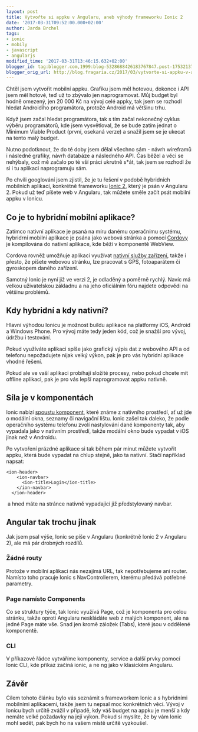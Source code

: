 ```yaml
---
layout: post
title: Vytvořte si appku v Angularu, aneb výhody frameworku Ionic 2
date: '2017-03-31T09:52:00.000+02:00'
author: Jarda Brchel
tags:
- ionic
- mobily
- javascript
- angularjs
modified_time: '2017-03-31T13:46:15.632+02:00'
blogger_id: tag:blogger.com,1999:blog-5328688426183767847.post-1753213749517064295
blogger_orig_url: http://blog.fragaria.cz/2017/03/vytvorte-si-appku-v-angularu.html
---
```



Chtěl jsem vytvořit mobilní appku. Grafiku jsem měl hotovou, dokonce i
API jsem měl hotové, teď už to zbývalo jen naprogramovat. Můj budget byl
hodně omezený, jen 20 000 Kč na vývoj celé appky, tak jsem se rozhodl
hledat Androidího programátora, protože Android má většinu trhu. 

Když jsem začal hledat programátora, tak s tím začal nekonečný cyklus
výběru programátorů, kde jsem vysvětloval, že se bude zatím jednat o
Minimum Viable Product (první, osekaná verze) a snažil jsem se je ukecat
na tento malý budget. 

Nutno podotknout, že do té doby jsem dělal všechno sám - návrh wireframů
i následné grafiky, návrh databáze a následného API. Čas běžel a věci se
nehýbaly, což mě začalo po té vší práci ukrutně s\*át, tak jsem se
rozhodl že si i tu aplikaci naprogramuju sám.

Po chvíli googlování jsem zjistil, že je tu řešení v podobě hybridních
mobilních aplikací, konkrétně frameworku
[Ionic 2](https://ionicframework.com/), který je psán v Angularu 2.
Pokud už teď píšete web v Angularu, tak můžete směle začít psát mobilní
appku v Ionicu.

## Co je to hybridní mobilní aplikace?

Zatímco nativní aplikace je psaná na míru danému operačnímu systému,
hybridrní mobilní aplikace je psána jako webová stránka a pomocí
[Cordovy](https://cordova.apache.org/) je kompilována do nativní
aplikace, kde běží v komponentě WebView. 

Cordova rovněž umožňuje aplikaci využívat [nativní služby
zařízení](https://ionicframework.com/docs/native/), takže i přesto,
že píšete webovou stránku, lze pracovat s GPS, fotoaparátem či
gyroskopem daného zařízení.

Samotný Ionic je nyní již ve verzi 2, je odladěný a poměrně rychlý.
Navíc má velkou uživatelskou základnu a na jeho oficiálním fóru najdete
odpovědi na většinu problémů.

## Kdy hybridní a kdy nativní?

Hlavní výhodou Ionicu je možnost buildu aplikace na platformy iOS,
Android a Windows Phone. Pro vývoj máte tedy jeden kód, což je snažší
pro vývoj, údržbu i testování.

Pokud využíváte aplikaci spíše jako grafický výpis dat z webového API a
od telefonu nepožadujete nijak velký výkon, pak je pro vás hybridní
aplikace vhodné řešení. 

Pokud ale ve vaší aplikaci probíhají složité procesy, nebo pokud chcete
mít offline aplikaci, pak je pro vás lepší naprogramovat appku nativně.

## Síla je v komponentách

Ionic nabízí [spoustu
komponent](https://ionicframework.com/docs/components/#overview), které
známe z nativního prostředí, ať už jde o modální okna, seznamy či
navigační lištu. Ionic zašel tak daleko, že podle operačního systému
telefonu zvolí nastylování dané komponenty tak, aby vypadala jako v
nativním prostředí, takže modální okno bude vypadat v iOS jinak než v
Androidu. 

Po vytvoření prázdné aplikace si tak během pár minut můžete vytvořit
appku, která bude vypadat na chlup stejně, jako ta nativní. Stačí
například napsat:

    <ion-header>
        <ion-navbar>
          <ion-title>Login</ion-title>
        </ion-navbar>
      </ion-header>

 a hned máte na stránce nativně vypadající již předstylovaný navbar.

## Angular tak trochu jinak

Jak jsem psal výše, Ionic se píše v Angularu (konkrétně Ionic 2 v
Angularu 2), ale má pár drobných rozdílů.

### Žádné routy

Protože v mobilní aplikaci nás nezajímá URL, tak nepotřebujeme ani
router. Namísto toho pracuje Ionic s NavControllerem, kterému předává
potřebné parametry.

### Page namísto Components

Co se struktury týče, tak Ionic využívá Page, což je komponenta pro
celou stránku, takže oproti Angularu neskládáte web z malých komponent,
ale na jedné Page máte vše. Snad jen kromě záložek (Tabs), které jsou v
oddělené komponentě.

### CLI

V příkazové řádce vytváříme komponenty, service a další prvky pomocí
Ionic CLI, kde příkaz začíná ionic, a ne ng jako v klasickém Angularu.

## Závěr

Cílem tohoto článku bylo vás seznámit s frameworkem Ionic a s hybridními
mobilními aplikacemi, takže jsem tu nepsal moc konkrétních věcí. Vývoj v
Ionicu bych určitě zvážil v případě, kdy váš budget na appku je menší a
kdy nemáte velké požadavky na její výkon.
Pokud si myslíte, že by vám Ionic mohl sedět, pak bych ho na vašem místě
určitě vyzkoušel.
